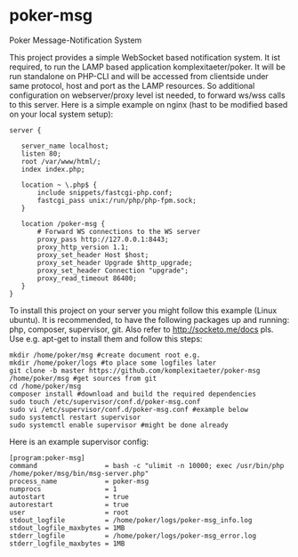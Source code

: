 # poker-msg
Poker Message-Notification System

This project provides a simple WebSocket based notification system. It ist required, to run the LAMP based application
komplexitaeter/poker. It will be run standalone on PHP-CLI and will be accessed from clientside under same protocol,
host and port as the LAMP resources. So additional configuration on webserver/proxy level ist needed, to forward ws/wss
calls to this server. Here is a simple example on nginx (hast to be modified based on your local system setup):

 ```
server {

    server_name localhost;
    listen 80;
    root /var/www/html/;
    index index.php;

    location ~ \.php$ {
        include snippets/fastcgi-php.conf;
        fastcgi_pass unix:/run/php/php-fpm.sock;
    }

    location /poker-msg {
        # Forward WS connections to the WS server
        proxy_pass http://127.0.0.1:8443;
        proxy_http_version 1.1;
        proxy_set_header Host $host;
        proxy_set_header Upgrade $http_upgrade;
        proxy_set_header Connection "upgrade";
        proxy_read_timeout 86400;
    }
}
 ```

To install this project on your server you might follow this example (Linux ubuntu). It is recommended, to have the following
packages up and running: php, composer, supervisor, git. Also refer to http://socketo.me/docs pls. Use e.g. apt-get to install them and follow this steps:

 ```
 mkdir /home/poker/msg #create document root e.g.
 mkdir /home/poker/logs #to place some logfiles later
 git clone -b master https://github.com/komplexitaeter/poker-msg /home/poker/msg #get sources from git
 cd /home/poker/msg
 composer install #download and build the required dependencies
 sudo touch /etc/supervisor/conf.d/poker-msg.conf
 sudo vi /etc/supervisor/conf.d/poker-msg.conf #example below
 sudo systemctl restart supervisor 
 sudo systemctl enable supervisor #might be done already
 ```

Here is an example supervisor config:
 ```
 [program:poker-msg]
command                 = bash -c "ulimit -n 10000; exec /usr/bin/php /home/poker/msg/bin/msg-server.php"
process_name            = poker-msg
numprocs                = 1
autostart               = true
autorestart             = true
user                    = root
stdout_logfile          = /home/poker/logs/poker-msg_info.log
stdout_logfile_maxbytes = 1MB
stderr_logfile          = /home/poker/logs/poker-msg_error.log
stderr_logfile_maxbytes = 1MB
 ```
